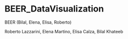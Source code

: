 # BEER_DataVisualization
BEER (Bilal, Elena, Elisa, Roberto)

Roberto Lazzarini,
Elena Martino,
Elisa Calza,
Bilal Khateeb
